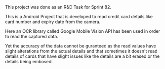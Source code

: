 This project was done as an R&D Task for Sprint 82.

This is a Android Project that is developed to read credit card details like card number and expiry date from the camera.

Here an OCR library called Google Mobile Vision API has been used in order to read the captured data.

Yet the accuracy of the data cannot be guranteed as the read values have slight alterations from the actual details and that sometimes it doesn't read details of cards that have slight issues like the details are a bit erased or the details being embosed.
